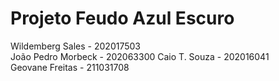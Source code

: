 # Projeto Feudo Azul Escuro

Wildemberg Sales - 202017503          
João Pedro Morbeck - 202063300
Caio T. Souza - 202016041   
Geovane Freitas - 211031708
